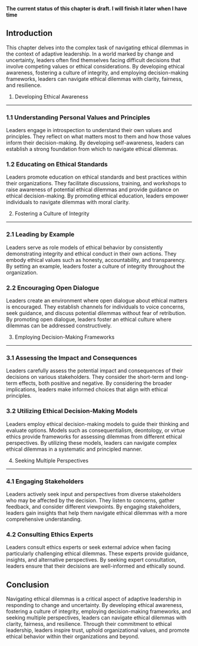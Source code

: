 **The current status of this chapter is draft. I will finish it later when I have time**

Introduction
------------

This chapter delves into the complex task of navigating ethical dilemmas in the context of adaptive leadership. In a world marked by change and uncertainty, leaders often find themselves facing difficult decisions that involve competing values or ethical considerations. By developing ethical awareness, fostering a culture of integrity, and employing decision-making frameworks, leaders can navigate ethical dilemmas with clarity, fairness, and resilience.

1. Developing Ethical Awareness
-------------------------------

### 1.1 Understanding Personal Values and Principles

Leaders engage in introspection to understand their own values and principles. They reflect on what matters most to them and how those values inform their decision-making. By developing self-awareness, leaders can establish a strong foundation from which to navigate ethical dilemmas.

### 1.2 Educating on Ethical Standards

Leaders promote education on ethical standards and best practices within their organizations. They facilitate discussions, training, and workshops to raise awareness of potential ethical dilemmas and provide guidance on ethical decision-making. By promoting ethical education, leaders empower individuals to navigate dilemmas with moral clarity.

2. Fostering a Culture of Integrity
-----------------------------------

### 2.1 Leading by Example

Leaders serve as role models of ethical behavior by consistently demonstrating integrity and ethical conduct in their own actions. They embody ethical values such as honesty, accountability, and transparency. By setting an example, leaders foster a culture of integrity throughout the organization.

### 2.2 Encouraging Open Dialogue

Leaders create an environment where open dialogue about ethical matters is encouraged. They establish channels for individuals to voice concerns, seek guidance, and discuss potential dilemmas without fear of retribution. By promoting open dialogue, leaders foster an ethical culture where dilemmas can be addressed constructively.

3. Employing Decision-Making Frameworks
---------------------------------------

### 3.1 Assessing the Impact and Consequences

Leaders carefully assess the potential impact and consequences of their decisions on various stakeholders. They consider the short-term and long-term effects, both positive and negative. By considering the broader implications, leaders make informed choices that align with ethical principles.

### 3.2 Utilizing Ethical Decision-Making Models

Leaders employ ethical decision-making models to guide their thinking and evaluate options. Models such as consequentialism, deontology, or virtue ethics provide frameworks for assessing dilemmas from different ethical perspectives. By utilizing these models, leaders can navigate complex ethical dilemmas in a systematic and principled manner.

4. Seeking Multiple Perspectives
--------------------------------

### 4.1 Engaging Stakeholders

Leaders actively seek input and perspectives from diverse stakeholders who may be affected by the decision. They listen to concerns, gather feedback, and consider different viewpoints. By engaging stakeholders, leaders gain insights that help them navigate ethical dilemmas with a more comprehensive understanding.

### 4.2 Consulting Ethics Experts

Leaders consult ethics experts or seek external advice when facing particularly challenging ethical dilemmas. These experts provide guidance, insights, and alternative perspectives. By seeking expert consultation, leaders ensure that their decisions are well-informed and ethically sound.

Conclusion
----------

Navigating ethical dilemmas is a critical aspect of adaptive leadership in responding to change and uncertainty. By developing ethical awareness, fostering a culture of integrity, employing decision-making frameworks, and seeking multiple perspectives, leaders can navigate ethical dilemmas with clarity, fairness, and resilience. Through their commitment to ethical leadership, leaders inspire trust, uphold organizational values, and promote ethical behavior within their organizations and beyond.
